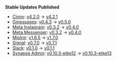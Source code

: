 **Stable Updates Published**

* [Cinny](https://github.com/ajbura/cinny): [v4.2.0](https://github.com/ajbura/cinny/releases/tag/v4.2.0) -> [v4.2.1](https://github.com/ajbura/cinny/releases/tag/v4.2.1)
* [Gmessages](https://github.com/mautrix/gmessages): [v0.4.3](https://github.com/mautrix/gmessages/releases/tag/v0.4.3) -> [v0.5.0](https://github.com/mautrix/gmessages/releases/tag/v0.5.0)
* [Meta Instagram](https://github.com/mautrix/meta): [v0.3.2](https://github.com/mautrix/meta/releases/tag/v0.3.2) -> [v0.4.0](https://github.com/mautrix/meta/releases/tag/v0.4.0)
* [Meta Messenger](https://github.com/mautrix/meta): [v0.3.2](https://github.com/mautrix/meta/releases/tag/v0.3.2) -> [v0.4.0](https://github.com/mautrix/meta/releases/tag/v0.4.0)
* [Mjolnir](https://github.com/matrix-org/mjolnir): [v1.6.5](https://github.com/matrix-org/mjolnir/releases/tag/v1.6.5) -> [v1.7.0](https://github.com/matrix-org/mjolnir/releases/tag/v1.7.0)
* [Signal](https://github.com/mautrix/signal): [v0.7.0](https://github.com/mautrix/signal/releases/tag/v0.7.0) -> [v0.7.1](https://github.com/mautrix/signal/releases/tag/v0.7.1)
* [Slack](https://github.com/mautrix/slack): [v0.1.0](https://github.com/mautrix/slack/releases/tag/v0.1.0) -> [v0.1.1](https://github.com/mautrix/slack/releases/tag/v0.1.1)
* [Synapse Admin](https://github.com/etkecc/synapse-admin): [v0.10.3-etke12](https://github.com/etkecc/synapse-admin/releases/tag/v0.10.3-etke12) -> [v0.10.3-etke13](https://github.com/etkecc/synapse-admin/releases/tag/v0.10.3-etke13)
